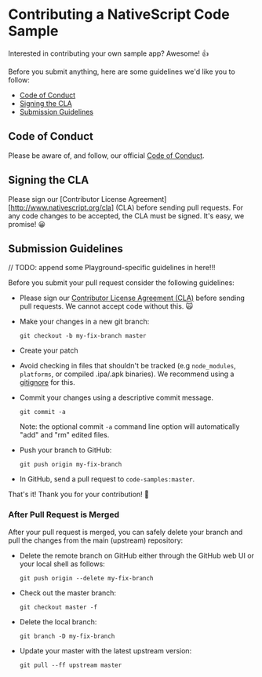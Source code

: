# Contributing a NativeScript Code Sample

Interested in contributing your own sample app? Awesome! 👍

Before you submit anything, here are some guidelines we'd like you to follow:

 - [Code of Conduct](#coc)
 - [Signing the CLA](#cla)
 - [Submission Guidelines](#submit)

## <a name="coc"></a> Code of Conduct

Please be aware of, and follow, our official [Code of Conduct](https://github.com/NativeScript/codeofconduct).

## <a name="cla"></a> Signing the CLA

Please sign our [Contributor License Agreement][http://www.nativescript.org/cla] (CLA) before sending pull requests. For any code changes to be accepted, the CLA must be signed. It's easy, we promise! 😀

## <a name="submit"></a> Submission Guidelines

// TODO: append some Playground-specific guidelines in here!!!

Before you submit your pull request consider the following guidelines:

* Please sign our [Contributor License Agreement (CLA)](http://www.nativescript.org/cla) before sending pull requests. We cannot accept code without this. 🙀 
* Make your changes in a new git branch:

     ```shell
     git checkout -b my-fix-branch master
     ```

* Create your patch
* Avoid checking in files that shouldn't be tracked (e.g `node_modules`, `platforms`, or compiled .ipa/.apk binaries). We recommend using a [gitignore](https://help.github.com/articles/ignoring-files/) for this.
* Commit your changes using a descriptive commit message.

     ```shell
     git commit -a
     ```
  Note: the optional commit `-a` command line option will automatically "add" and "rm" edited files.

* Push your branch to GitHub:

    ```shell
    git push origin my-fix-branch
    ```

* In GitHub, send a pull request to `code-samples:master`.

That's it! Thank you for your contribution! 🤗

### After Pull Request is Merged

After your pull request is merged, you can safely delete your branch and pull the changes from the main (upstream) repository:

* Delete the remote branch on GitHub either through the GitHub web UI or your local shell as follows:

    ```shell
    git push origin --delete my-fix-branch
    ```

* Check out the master branch:

    ```shell
    git checkout master -f
    ```

* Delete the local branch:

    ```shell
    git branch -D my-fix-branch
    ```

* Update your master with the latest upstream version:

    ```shell
    git pull --ff upstream master
    ```